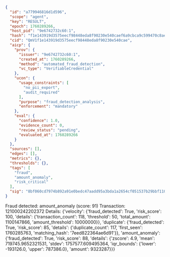 ```json
{
  "id": "a779946816d1d596",
  "scope": "agent",
  "key": "RESULT",
  "epoch": 1760289266,
  "host_pid": "9e6742732c60:1",
  "hash": "f1e143919d3575eecf98448eda8f90230e540caef6a9cbca9c599470c8ae4efc",
  "cid": "QmV1f1e143919d3575eecf98448eda8f90230e540cae",
  "aicp": {
    "prov": {
      "issuer": "9e6742732c60:1",
      "created_at": 1760289266,
      "method": "automated_fraud_detection",
      "vc_type": "VerifiableCredential"
    },
    "ucon": {
      "usage_constraints": [
        "no_pii_export",
        "audit_required"
      ],
      "purpose": "fraud_detection_analysis",
      "enforcement": "mandatory"
    },
    "eval": {
      "confidence": 1.0,
      "evidence_count": 0,
      "review_status": "pending",
      "evaluated_at": 1760289266
    }
  },
  "sources": [],
  "edges": [],
  "metrics": {},
  "thresholds": {},
  "tags": [
    "fraud",
    "amount_anomaly",
    "risk_critical"
  ],
  "sig": "8bf060cd7974b892a91e0bedc47aadd95a3bda1a2654cf051537b29bbf110041"
}
```

Fraud detected: amount_anomaly (score: 91)
Transaction: 121000242202372
Details: {'velocity': {'fraud_detected': True, 'risk_score': 100, 'details': {'transaction_count': 118, 'threshold': 50, 'total_amount': 1100147866, 'amount_threshold': 10000000}}, 'duplicate': {'fraud_detected': True, 'risk_score': 85, 'details': {'duplicate_count': 117, 'first_seen': 1760285763, 'matching_hash': '7eed822364ae6d91'}}, 'amount_anomaly': {'fraud_detected': True, 'risk_score': 88, 'details': {'zscore': 4.9, 'mean': 719745.9652321531, 'stdev': 1757577.609495364, 'iqr_bounds': {'lower': -193126.0, 'upper': 787386.0}, 'amount': 9323287}}}